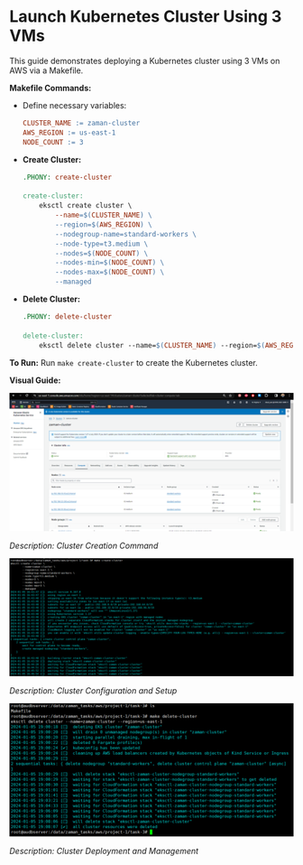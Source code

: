# Launch Kubernetes Cluster Using 3 VMs

This guide demonstrates deploying a Kubernetes cluster using 3 VMs on AWS via a Makefile.

**Makefile Commands:**

- Define necessary variables:
    ```makefile
    CLUSTER_NAME := zaman-cluster
    AWS_REGION := us-east-1
    NODE_COUNT := 3
    ```

- **Create Cluster:**

    ```makefile
    .PHONY: create-cluster

    create-cluster:
        eksctl create cluster \
            --name=$(CLUSTER_NAME) \
            --region=$(AWS_REGION) \
            --nodegroup-name=standard-workers \
            --node-type=t3.medium \
            --nodes=$(NODE_COUNT) \
            --nodes-min=$(NODE_COUNT) \
            --nodes-max=$(NODE_COUNT) \
            --managed
    ```

- **Delete Cluster:**

    ```makefile
    .PHONY: delete-cluster

    delete-cluster:
        eksctl delete cluster --name=$(CLUSTER_NAME) --region=$(AWS_REGION)
    ```

**To Run:**
Run `make create-cluster` to create the Kubernetes cluster.

**Visual Guide:**

![image1](./image1.png)

_Description: Cluster Creation Command_

![image2](./image2.png)

_Description: Cluster Configuration and Setup_

![image3](./image3.png)

_Description: Cluster Deployment and Management_
